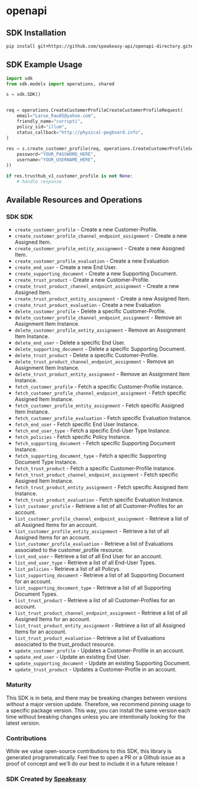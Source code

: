 # openapi

<!-- Start SDK Installation -->
## SDK Installation

```bash
pip install git+https://github.com/speakeasy-api/openapi-directory.git#subdirectory=SDKs/twilio.com/twilio_trusthub_v1/1.40.0/python
```
<!-- End SDK Installation -->

## SDK Example Usage
<!-- Start SDK Example Usage -->
```python
import sdk
from sdk.models import operations, shared

s = sdk.SDK()


req = operations.CreateCustomerProfileCreateCustomerProfileRequest(
    email="Larue_Rau85@yahoo.com",
    friendly_name="corrupti",
    policy_sid="illum",
    status_callback="http://physical-pegboard.info",
)
    
res = s.create_customer_profile(req, operations.CreateCustomerProfileSecurity(
    password="YOUR_PASSWORD_HERE",
    username="YOUR_USERNAME_HERE",
))

if res.trusthub_v1_customer_profile is not None:
    # handle response
```
<!-- End SDK Example Usage -->

<!-- Start SDK Available Operations -->
## Available Resources and Operations

### SDK SDK

* `create_customer_profile` - Create a new Customer-Profile.
* `create_customer_profile_channel_endpoint_assignment` - Create a new Assigned Item.
* `create_customer_profile_entity_assignment` - Create a new Assigned Item.
* `create_customer_profile_evaluation` - Create a new Evaluation
* `create_end_user` - Create a new End User.
* `create_supporting_document` - Create a new Supporting Document.
* `create_trust_product` - Create a new Customer-Profile.
* `create_trust_product_channel_endpoint_assignment` - Create a new Assigned Item.
* `create_trust_product_entity_assignment` - Create a new Assigned Item.
* `create_trust_product_evaluation` - Create a new Evaluation
* `delete_customer_profile` - Delete a specific Customer-Profile.
* `delete_customer_profile_channel_endpoint_assignment` - Remove an Assignment Item Instance.
* `delete_customer_profile_entity_assignment` - Remove an Assignment Item Instance.
* `delete_end_user` - Delete a specific End User.
* `delete_supporting_document` - Delete a specific Supporting Document.
* `delete_trust_product` - Delete a specific Customer-Profile.
* `delete_trust_product_channel_endpoint_assignment` - Remove an Assignment Item Instance.
* `delete_trust_product_entity_assignment` - Remove an Assignment Item Instance.
* `fetch_customer_profile` - Fetch a specific Customer-Profile instance.
* `fetch_customer_profile_channel_endpoint_assignment` - Fetch specific Assigned Item Instance.
* `fetch_customer_profile_entity_assignment` - Fetch specific Assigned Item Instance.
* `fetch_customer_profile_evaluation` - Fetch specific Evaluation Instance.
* `fetch_end_user` - Fetch specific End User Instance.
* `fetch_end_user_type` - Fetch a specific End-User Type Instance.
* `fetch_policies` - Fetch specific Policy Instance.
* `fetch_supporting_document` - Fetch specific Supporting Document Instance.
* `fetch_supporting_document_type` - Fetch a specific Supporting Document Type Instance.
* `fetch_trust_product` - Fetch a specific Customer-Profile instance.
* `fetch_trust_product_channel_endpoint_assignment` - Fetch specific Assigned Item Instance.
* `fetch_trust_product_entity_assignment` - Fetch specific Assigned Item Instance.
* `fetch_trust_product_evaluation` - Fetch specific Evaluation Instance.
* `list_customer_profile` - Retrieve a list of all Customer-Profiles for an account.
* `list_customer_profile_channel_endpoint_assignment` - Retrieve a list of all Assigned Items for an account.
* `list_customer_profile_entity_assignment` - Retrieve a list of all Assigned Items for an account.
* `list_customer_profile_evaluation` - Retrieve a list of Evaluations associated to the customer_profile resource.
* `list_end_user` - Retrieve a list of all End User for an account.
* `list_end_user_type` - Retrieve a list of all End-User Types.
* `list_policies` - Retrieve a list of all Policys.
* `list_supporting_document` - Retrieve a list of all Supporting Document for an account.
* `list_supporting_document_type` - Retrieve a list of all Supporting Document Types.
* `list_trust_product` - Retrieve a list of all Customer-Profiles for an account.
* `list_trust_product_channel_endpoint_assignment` - Retrieve a list of all Assigned Items for an account.
* `list_trust_product_entity_assignment` - Retrieve a list of all Assigned Items for an account.
* `list_trust_product_evaluation` - Retrieve a list of Evaluations associated to the trust_product resource.
* `update_customer_profile` - Updates a Customer-Profile in an account.
* `update_end_user` - Update an existing End User.
* `update_supporting_document` - Update an existing Supporting Document.
* `update_trust_product` - Updates a Customer-Profile in an account.
<!-- End SDK Available Operations -->

### Maturity

This SDK is in beta, and there may be breaking changes between versions without a major version update. Therefore, we recommend pinning usage
to a specific package version. This way, you can install the same version each time without breaking changes unless you are intentionally
looking for the latest version.

### Contributions

While we value open-source contributions to this SDK, this library is generated programmatically.
Feel free to open a PR or a Github issue as a proof of concept and we'll do our best to include it in a future release !

### SDK Created by [Speakeasy](https://docs.speakeasyapi.dev/docs/using-speakeasy/client-sdks)
